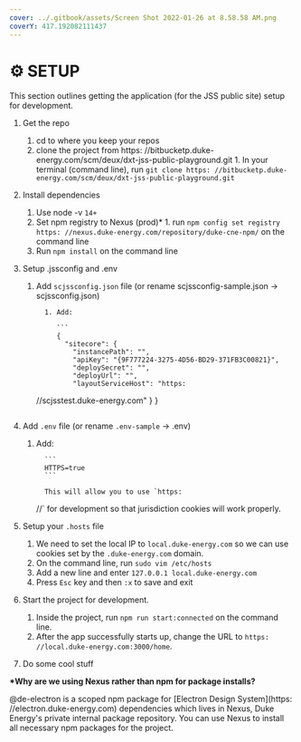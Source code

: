 ```yaml
---
cover: ../.gitbook/assets/Screen Shot 2022-01-26 at 8.58.58 AM.png
coverY: 417.192082111437
---
```


# ⚙ SETUP

This section outlines getting the application (for the JSS public site) setup for development.

1.  Get the repo
    1. cd to where you keep your repos
    2. clone the project from https:
       //bitbucketp.duke-energy.com/scm/deux/dxt-jss-public-playground.git 1. In your terminal (command line), run `git clone https: //bitbucketp.duke-energy.com/scm/deux/dxt-jss-public-playground.git`
2.  Install dependencies
    1. Use node -v `14+`
    2. Set npm registry to Nexus (prod)\* 1. run `npm config set registry https: //nexus.duke-energy.com/repository/duke-cne-npm/` on the command line
    3. Run `npm install` on the command line
3.  Setup .jssconfig and .env

    1.  Add `scjssconfig.json` file (or rename scjssconfig-sample.json → scjssconfig.json)

              1. Add:

                 ```
                 {
                   "sitecore": {
                     "instancePath": "",
                     "apiKey": "{9F777224-3275-4D56-BD29-371FB3C00821}",
                     "deploySecret": "",
                     "deployUrl": "",
                     "layoutServiceHost": "https:

        //scjsstest.duke-energy.com"
        }
        }

        ```

        ```

4.  Add `.env` file (or rename `.env-sample` → .env)

    1.  Add:

              ```
              HTTPS=true
              ```

              This will allow you to use `https:

        //` for development so that jurisdiction cookies will work properly.

5.  Setup your `.hosts` file
    1. We need to set the local IP to `local.duke-energy.com` so we can use cookies set by the `.duke-energy.com` domain.
    2. On the command line, run `sudo vim /etc/hosts`
    3. Add a new line and enter `127.0.0.1 local.duke-energy.com`
    4. Press `Esc` key and then `:x` to save and exit
6.  Start the project for development.
    1. Inside the project, run `npm run start:connected` on the command line.
    2. After the app successfully starts up, change the URL to `https: //local.duke-energy.com:3000/home`.
7.  Do some cool stuff

**\*Why are we using Nexus rather than npm for package installs?**

@de-electron is a scoped npm package for [Electron Design System](https:
//electron.duke-energy.com) dependencies which lives in Nexus, Duke Energy's private internal package repository. You can use Nexus to install all necessary npm packages for the project.
